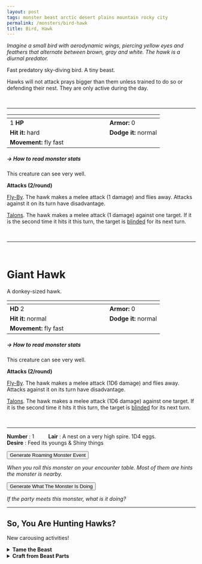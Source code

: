 ```yaml
---
layout: post
tags: monster beast arctic desert plains mountain rocky city
permalink: /monsters/bird-hawk
title: Bird, Hawk
---
```


_Imagine a small bird with aerodynamic wings, piercing yellow eyes and feathers that alternate between brown, gray and white. The hawk is a diurnal predator._

Fast predatory sky-diving bird. A tiny beast.

Hawks will not attack prays bigger than them unless trained to do so or defending their nest. They are only active during the day.

<br>

---

|  <span style="display: inline-block; width:250px"></span>  |  |
| -------- | --------|
| 1 **HP** | **Armor:** 0  |
| **Hit it:** hard | **Dodge it:** normal |
| **Movement:** fly fast      | 

##### <span class="tooltip" data-tooltip="Armor = damage reduction · · · Easy/Normal/Hard = roll above 10/15/20 to beat">→ How to read monster stats</span>

This creature can see very well.

**Attacks (2/round)**

<ins>Fly-By</ins>. The hawk makes a melee attack (1 damage) and flies away. Attacks against it on its turn have disadvantage.

<ins>Talons</ins>. The hawk makes a melee attack (1 damage) against one target. If it is the second time it hits it this turn, the target is [blinded](/2020/11/10/extra-rules/#conditions) for its next turn.

<br>

---

<br>

# Giant Hawk

A donkey-sized hawk. 


|  <span style="display: inline-block; width:250px"></span>  |  |
| -------- | --------|
| **HD** 2 | **Armor:** 0  |
| **Hit it:** normal | **Dodge it:** normal |
| **Movement:** fly fast      | 

##### <span class="tooltip" data-tooltip="Armor = damage reduction · · · Easy/Normal/Hard = roll above 10/15/20 to beat">→ How to read monster stats</span>

This creature can see very well.

**Attacks (2/round)**

<ins>Fly-By</ins>. The hawk makes a melee attack (1D6 damage) and flies away. Attacks against it on its turn have disadvantage.

<ins>Talons</ins>. The hawk makes a melee attack (1D6 damage) against one target. If it is the second time it hits it this turn, the target is [blinded](/2020/11/10/extra-rules/#conditions) for its next turn.

<br>

---

**Number** : 1 <span style="display: inline-block; width:30px"></span>
**Lair** : A nest on a very high spire. 1D4 eggs. <span style="display: inline-block; width:30px"></span> <br>
**Desire** : Feed its youngs & Shiny things

<button id="generate-btn">Generate Roaming Monster Event</button>
<p id="RoamResult" style="font-style: italic;">When you roll this monster on your encounter table. Most of them are hints the monster is nearby.</p>

<button onclick="generateMood()">Generate What The Monster Is Doing</button>
<p id="MoodResult" style="font-style: italic;">If the party meets this monster, what is it doing?</p>
<script src="/scripts/generateMood.js"></script>

---

## So, You Are Hunting Hawks?

New carousing activities!

<details markdown="1">
<summary style="font-weight: bold;">Tame the Beast</summary>
If you have captured this beast, you can spend the equivalent of 1 bag of gold (2 for a giant hawk) in food between two adventures to tame it. It is now one of your <span class="tooltip" data-tooltip="You can bring a follower in your adventures if you dedicate a Psyche slot to it."><i>followers</i></span>. Each extra bag of gold spent training the beast teaches it a one-word order. Otherwise, it only acts to eat or in self-defence. 
</details>

<details markdown="1">
<summary style="font-weight: bold;">Craft from Beast Parts</summary>
Hawk’s meat has a dry, leathery texture, but is still edible. Its feathers are prized by bowyers.

If you have access to an artisan and a workshop, you can spend loot between two adventures to create something with parts of the beast. The object you craft can be anything mostly made of the provided materials. If you use mundane tools, the result will be mundane; if you spent at least a bag of gold on it, the object will be special; and if you spend the equivalent of a treasure for the tools, it will be magical. Discuss what you want with the referee.
</details>

<script src="https://code.jquery.com/jquery-3.6.0.min.js"></script>
  <script>
  // ENCOUNTER GENERATOR SCRIPT
    $(document).ready(function() {
      $("#generate-btn").click(function() {
        // define the specific value to search for in column 0
        var searchValue = "0020"; // change this to the actual value you need

        // retrieve the CSV file
        $.get("/CSV/Monster - Index.csv", function(data) {
          // split the CSV data by rows and remove the header row
          var rows = data.split("\n").slice(1);

          // filter the rows by the specific value in column 0
          var matchingRows = rows.filter(function(row) {
            var columns = row.split(",");
            return columns[0] === searchValue;
          });

          // randomly select a row from the matching rows
          var selectedRow = matchingRows[Math.floor(Math.random() * matchingRows.length)];

          // select a random cell from columns 3 to 8
          var selectedCell = selectedRow.split(",")[Math.floor(Math.random() * 6) + 3];

          // display the selected text
          $("#RoamResult").text(selectedCell);
        });
      });
    });
  </script>
 
